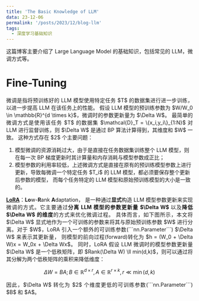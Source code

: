 ```yaml
---
title: 'The Basic Knowledge of LLM'
data: 23-12-06
permalink: '/posts/2023/12/blog-llm'
tags:
  - 深度学习基础知识
---
```


<p style="text-align:justify; text-justify:inter-ideograph;">这篇博客主要介绍了 Large Language Model 的基础知识，包括常见的 LLM，微调方式等。</p>

Fine-Tuning
===

<p style="text-align:justify; text-justify:inter-ideograph;">微调是指将预训练好的 LLM 模型使用特定任务 $T$ 的数据集进行进一步训练，以进一步提高 LLM 在该任务上的性能。
假设 LLM 模型的预训练参数为 $W/W_0 \in \mathbb{R}^{d \times k}$，微调时的参数更新量为 $\Delta W$。
最简单的微调方式是使用该任务 $T$ 的数据集 $\mathcal{D}_T = \{x_i,y_i\}_{1:N}$ 对 LLM 进行监督训练，则 $\Delta W$ 是通过 BP 算法计算得到，其维度和 $W$ 一致。
这种方式存在 $2$ 个主要问题：</p>

<ol><li>模型微调的资源消耗过大，由于是直接在任务数据集训练整个 LLM 模型，则在每一次 BP 梯度更新时其计算量和内存消耗与模型参数成正比；</li>
<li>模型参数的利用率较低，上述微调方式是直接在原有的预训练模型参数上进行更新，导致每微调一个特定任务 $T_i$ 的 LLM 模型，都必须要保存整个更新后参数的模型，
而每个任务特定的 LLM 模型和原始预训练模型的大小是一致的。</li></ol>

<p style="text-align:justify; text-justify:inter-ideograph;"><b><a href="https://arxiv.org/abs/2106.09685" target="_blank" title="LoRA">LoRA</a></b>：<b>Lo</b>w-<b>R</b>ank <b>A</b>daptation，
是一种通过<b>显式</b>构造 LLM 模型参数更新来实现微调的方式。它主要通过<b>分离 LLM 模型的参数更新量 $\Delta W$ </b>以及<b>降低 $\Delta W$ 的维度</b>的方式来优化微调过程。
具体而言，如下图所示，本文将 $\Delta W$ 显式地作为一个可训练的参数来将其与原始预训练参数 $W$ 进行分离。对于 $W$，LoRA 引入一个额外的可训练参数(```nn.Parameter```) $\Delta W$ 来表示其更新量，
则模型的前向过程(forward)转化为 $h = (W_0 + \Delta W)x = W_0x + \Delta Wx$。
同时，LoRA 假设 LLM 微调时的模型参数更新量 $\Delta W$ 是一个低秩矩阵，即 $Rank(\Delta W) \ll min(d,k)$，则可以通过将其分解为两个低秩矩阵的乘积来降低维度：</p>

$$\Delta W = BA; B \in \mathbb{R}^{d \times r}, A \in \mathbb{R}^{r \times k}, r \ll \min(d, k)$$

<p style="text-align:justify; text-justify:inter-ideograph;">因此，$\Delta W$ 转化为 $2$ 个维度更低的可训练参数(```nn.Parameter```) $B$ 和 $A$。</p>
